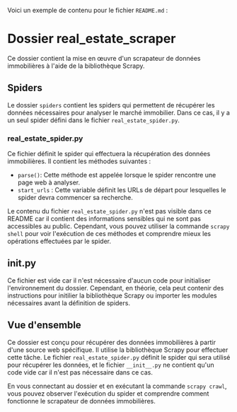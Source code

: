 Voici un exemple de contenu pour le fichier `README.md` :

# Dossier real_estate_scraper

Ce dossier contient la mise en œuvre d'un scrapateur de données immobilières à l'aide de la bibliothèque Scrapy.

## Spiders

Le dossier `spiders` contient les spiders qui permettent de récupérer les données nécessaires pour analyser le marché immobilier. Dans ce cas, il y a un seul spider défini dans le fichier `real_estate_spider.py`.

### real_estate_spider.py

Ce fichier définit le spider qui effectuera la récupération des données immobilières. Il contient les méthodes suivantes :

- `parse()`: Cette méthode est appelée lorsque le spider rencontre une page web à analyser.
- `start_urls` : Cette variable définit les URLs de départ pour lesquelles le spider devra commencer sa recherche.

Le contenu du fichier `real_estate_spider.py` n'est pas visible dans ce README car il contient des informations sensibles qui ne sont pas accessibles au public. Cependant, vous pouvez utiliser la commande `scrapy shell` pour voir l'exécution de ces méthodes et comprendre mieux les opérations effectuées par le spider.

## __init__.py

Ce fichier est vide car il n'est nécessaire d'aucun code pour initialiser l'environnement du dossier. Cependant, en théorie, cela peut contenir des instructions pour initilier la bibliothèque Scrapy ou importer les modules nécessaires avant la définition de spiders.

## Vue d'ensemble

Ce dossier est conçu pour récupérer des données immobilières à partir d'une source web spécifique. Il utilise la bibliothèque Scrapy pour effectuer cette tâche. Le fichier `real_estate_spider.py` définit le spider qui sera utilisé pour récupérer les données, et le fichier `__init__.py` ne contient qu'un code vide car il n'est pas nécessaire dans ce cas.

En vous connectant au dossier et en exécutant la commande `scrapy crawl`, vous pouvez observer l'exécution du spider et comprendre comment fonctionne le scrapateur de données immobilières.